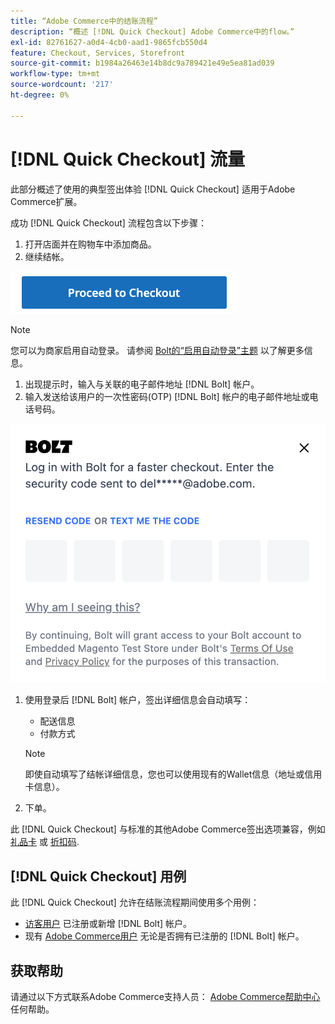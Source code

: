 ```yaml
---
title: “Adobe Commerce中的结账流程”
description: “概述 [!DNL Quick Checkout] Adobe Commerce中的flow。”
exl-id: 82761627-a0d4-4cb0-aad1-9865fcb550d4
feature: Checkout, Services, Storefront
source-git-commit: b1984a26463e14b8dc9a789421e49e5ea81ad039
workflow-type: tm+mt
source-wordcount: '217'
ht-degree: 0%

---
```


# [!DNL Quick Checkout] 流量

此部分概述了使用的典型签出体验 [!DNL Quick Checkout] 适用于Adobe Commerce扩展。

成功 [!DNL Quick Checkout] 流程包含以下步骤：

1. 打开店面并在购物车中添加商品。
1. 继续结帐。

![结帐](assets/proceed-checkout.png)

>[!NOTE]
>
> 您可以为商家启用自动登录。 请参阅 [Bolt的“启用自动登录”主题](https://help.bolt.com/products/embedded/direct-api/auto-login/) 以了解更多信息。

1. 出现提示时，输入与关联的电子邮件地址 [!DNL Bolt] 帐户。
1. 输入发送给该用户的一次性密码(OTP) [!DNL Bolt] 帐户的电子邮件地址或电话号码。

![OTP弹出窗口](assets/new-logo-otp-email.png)

1. 使用登录后 [!DNL Bolt] 帐户，签出详细信息会自动填写：

   - 配送信息
   - 付款方式

   >[!NOTE]
   >
   > 即使自动填写了结帐详细信息，您也可以使用现有的Wallet信息（地址或信用卡信息）。

1. 下单。

此 [!DNL Quick Checkout] 与标准的其他Adobe Commerce签出选项兼容，例如 [礼品卡](https://docs.magento.com/user-guide/catalog/product-gift-card.html) 或 [折扣码](https://docs.magento.com/user-guide/marketing/price-rules-cart-coupon.html).

## [!DNL Quick Checkout] 用例

此 [!DNL Quick Checkout] 允许在结账流程期间使用多个用例：

- [访客用户](../quick-checkout/checkout-bolt.md) 已注册或新增 [!DNL Bolt] 帐户。
- 现有 [Adobe Commerce用户](../quick-checkout/checkout-adobe-commerce.md) 无论是否拥有已注册的 [!DNL Bolt] 帐户。

## 获取帮助

请通过以下方式联系Adobe Commerce支持人员： [Adobe Commerce帮助中心](https://experienceleague.adobe.com/docs/commerce-knowledge-base/kb/overview.html) 任何帮助。
